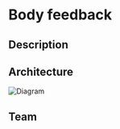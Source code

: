 # Body feedback

## Description

## Architecture

![Diagram](http://github.com/opendot/ml4a-bodyfeedback/raw/master/assets/diagram_bodyfeedback.png)


## Team
